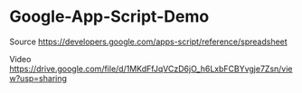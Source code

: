 # Google-App-Script-Demo

Source https://developers.google.com/apps-script/reference/spreadsheet


Video https://drive.google.com/file/d/1MKdFfJqVCzD6jO_h6LxbFCBYvgje7Zsn/view?usp=sharing
